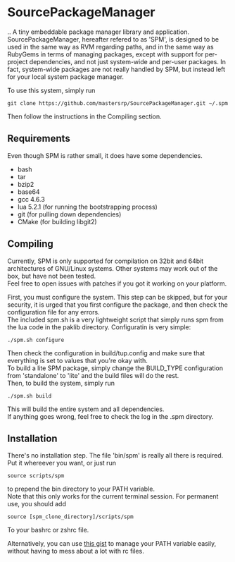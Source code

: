 SourcePackageManager
====================

.. A tiny embeddable package manager library and application.  
SourcePackageManager, hereafter refered to as 'SPM', is designed to be used in the same way as RVM regarding paths, and in the same way as RubyGems in terms of managing packages, except with support for per-project dependencies, and not just system-wide and per-user packages. In fact, system-wide packages are not really handled by SPM, but instead left for your local system package manager.  
  
To use this system, simply run

    git clone https://github.com/mastersrp/SourcePackageManager.git ~/.spm

Then follow the instructions in the Compiling section.
  
Requirements
------------

Even though SPM is rather small, it does have some dependencies.

* bash
* tar
* bzip2
* base64
* gcc 4.6.3
* lua 5.2.1 (for running the bootstrapping process)
* git (for pulling down dependencies)
* CMake (for building libgit2)

Compiling
---------

Currently, SPM is only supported for compilation on 32bit and 64bit architectures of GNU/Linux systems. Other systems may work out of the box, but have not been tested.  
Feel free to open issues with patches if you got it working on your platform.  
  
First, you must configure the system. This step can be skipped, but for your security, it is urged that you first configure the package, and then check the configuration file for any errors.  
The included spm.sh is a very lightweight script that simply runs spm from the lua code in the paklib directory.
Configuratin is very simple:
  
    ./spm.sh configure

Then check the configuration in build/tup.config and make sure that everything is set to values that you're okay with.  
To build a lite SPM package, simply change the BUILD\_TYPE configuration from 'standalone' to 'lite' and the build files will do the rest.  
Then, to build the system, simply run

    ./spm.sh build

This will build the entire system and all dependencies.  
If anything goes wrong, feel free to check the log in the .spm directory.  

Installation
------------

There's no installation step. The file 'bin/spm' is really all there is required. Put it whereever you want, or just run

    source scripts/spm

to prepend the bin directory to your PATH variable.  
Note that this only works for the current terminal session. For permanent use, you should add

    source [spm_clone_directory]/scripts/spm

To your bashrc or zshrc file.  
  
Alternatively, you can use [this gist](https://gist.github.com/willurd/5648907) to manage your PATH variable easily, without having to mess about a lot with rc files.
